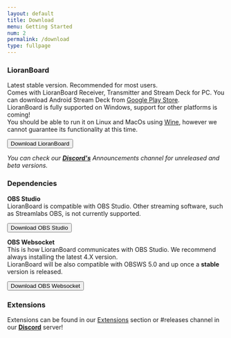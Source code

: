 ```yaml
---
layout: default
title: Download
menu: Getting Started
num: 2
permalink: /download
type: fullpage
---
```


### LioranBoard
Latest stable version. Recommended for most users.\
Comes with LioranBoard Receiver, Transmitter and Stream Deck for PC. You can download Android Stream Deck from [Google Play Store](https://play.google.com/store/apps/details?id=lioranboard.ca.lioranboard.streamdeck).\
LioranBoard is fully supported on Windows, support for other platforms is coming!\
You should be able to run it on Linux and MacOs using [Wine](https://www.winehq.org/), however we cannot guarantee its functionality at this time.

<a href="https://github.com/LioranBoard/LioranBoard-2-Official/releases/tag/2.08.2"><button type="button" class="btn btn-primary">Download LioranBoard</button></a>

*You can check our **[Discord's](https://discord.gg/dXez8Zh)** Announcements channel for unreleased and beta versions.* 

### Dependencies

**OBS Studio**     
LioranBoard is compatible with OBS Studio. Other streaming software, such as Streamlabs OBS, is not currently supported.  

<a href="https://obsproject.com/"><button type="button" class="btn btn-outline-secondary">Download OBS Studio</button></a>
  
**OBS Websocket**       
This is how LioranBoard communicates with OBS Studio. We recommend always installing the latest 4.X version.\
LioranBoard will be also compatible with OBSWS 5.0 and up once a **stable** version is released.

<a href="https://obsproject.com/forum/resources/obs-websocket-remote-control-obs-studio-from-websockets.466/"><button type="button" class="btn btn-outline-secondary">Download OBS Websocket</button></a>


### Extensions
Extensions can be found in our [Extensions](https://lioranboard.ca/extensions) section or #releases channel in our **[Discord](https://discord.gg/dXez8Zh)** server!
